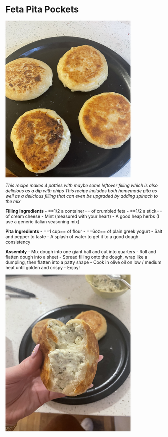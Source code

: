 # Feta Pita Pockets

<img src="pita_whole.jpeg" width="400" height="500">

*This recipe makes 4 patties with maybe some leftover filling which is also delicious as a dip with chips*
*This recipe includes both homemade pita as well as a delicious filling that can even be upgraded by adding spinach to the mix*

**Filling Ingredients**
    - ==1/2 a container== of crumbled feta 
    - ==1/2 a stick== of cream cheese
    - Mint (measured with your heart)
    - A good heap herbs (I use a generic italian seasoning mix)

**Pita Ingredients**
    - ==1 cup== of flour
    - ==6oz== of plain greek yogurt
    - Salt and pepper to taste
    - A splash of water to get it to a good dough consistency

**Assembly**
    - Mix dough into one giant ball and cut into quarters
    - Roll and flatten dough into a sheet
    - Spread filling onto the dough, wrap like a dumpling, then flatten into a patty shape
    - Cook in olive oil on low / medium heat until golden and crispy
    - Enjoy! 

<img src="pita_split.jpeg" width="400" height="500">